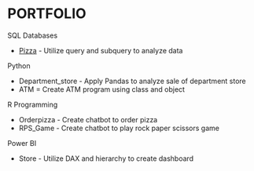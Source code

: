 # PORTFOLIO

SQL Databases
  - [Pizza](https://github.com/frnkad/PORTFOLIO/blob/e52a7ac061b4caa63d7d1defbd09f9dac080a2c2/SQL) - Utilize query and subquery to analyze data

Python 
  - Department_store - Apply Pandas to analyze sale of department store
  - ATM = Create ATM program using class and object 

R Programming 
  - Orderpizza - Create chatbot to order pizza
  - RPS_Game - Create chatbot to play rock paper scissors game

Power BI 
  - Store - Utilize DAX and hierarchy to create dashboard 
